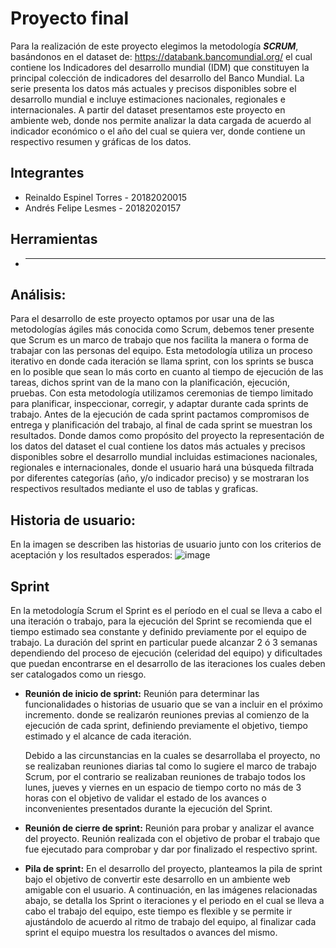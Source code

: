 # Proyecto final

Para la realización de este proyecto elegimos la metodología ***SCRUM***, basándonos en el dataset de: https://databank.bancomundial.org/ el cual contiene los Indicadores del desarrollo mundial (IDM) que constituyen la principal colección de indicadores del desarrollo del Banco Mundial. La serie presenta los datos más actuales y precisos disponibles sobre el desarrollo mundial e incluye estimaciones nacionales, regionales e internacionales.
A partir del dataset presentamos este proyecto en ambiente web, donde nos permite analizar la data cargada de acuerdo al indicador económico o el año del cual se quiera ver, donde contiene un respectivo resumen y gráficas de los datos. 

## Integrantes

* Reinaldo Espinel Torres - 20182020015
* Andrés Felipe Lesmes - 20182020157

## Herramientas

* -------

## Análisis:

Para el desarrollo de este proyecto optamos por usar una de las metodologías ágiles más conocida como Scrum, debemos tener presente que Scrum es un marco de trabajo que nos facilita la manera o forma de trabajar con las personas del equipo. Esta metodología utiliza un proceso iterativo en donde cada iteración se llama sprint, con los sprints se busca en lo posible que sean lo más corto en cuanto al tiempo de ejecución de las tareas, dichos sprint van de la mano con la planificación, ejecución, pruebas. Con esta metodología utilizamos ceremonias de tiempo limitado para planificar, inspeccionar, corregir, y adaptar durante cada sprints de trabajo. Antes de la ejecución de cada sprint pactamos compromisos de entrega y planificación del trabajo, al final de cada sprint se muestran los resultados.
Donde damos como propósito del proyecto la representación de los datos del dataset el cual contiene los datos más actuales y precisos disponibles sobre el desarrollo mundial incluidas estimaciones nacionales, regionales e internacionales, donde el usuario hará una búsqueda filtrada por diferentes categorías (año, y/o indicador preciso) y se mostraran los respectivos resultados mediante el uso de tablas y graficas.

## Historia de usuario:

En la imagen se describen las historias de usuario junto con los criterios de aceptación y los resultados esperados:
![image](https://github.com/Felipelesmes/FundamentosIngenieriaS/blob/main/ProyectoFinal/Imagenes/HU1.png)

## Sprint

En la metodología Scrum el Sprint es el período en el cual se lleva a cabo el una iteración o trabajo, para la ejecución del Sprint se recomienda que el tiempo estimado sea constante y definido previamente por el equipo de trabajo. La duración del sprint en particular puede alcanzar 2 ó 3 semanas dependiendo del proceso de ejecución (celeridad del equipo) y dificultades que puedan encontrarse en el desarrollo de las iteraciones los cuales deben ser catalogados como un riesgo.


* **Reunión de inicio de sprint:** Reunión para determinar las funcionalidades o historias de usuario que se van a incluir en el próximo incremento.
  donde se realizarón reuniones previas al comienzo de la ejecución de cada sprint, definiendo previamente el objetivo, tiempo estimado y el alcance de cada iteración.
  
  Debido a las circunstancias en la cuales se desarrollaba el proyecto, no se realizaban reuniones diarias tal como lo sugiere el marco de trabajo Scrum, por el contrario se       realizaban reuniones de trabajo todos los lunes, jueves y viernes en un espacio de tiempo corto no más de 3 horas con el objetivo de validar el estado de los avances o           inconvenientes presentados durante la ejecución del Sprint.
  
* **Reunión de cierre de sprint:** Reunión para probar y analizar el avance del proyecto.
  Reunión realizada con el objetivo de probar el trabajo que fue ejecutado para comprobar y dar por finalizado el respectivo sprint.  
  
* **Pila de sprint:**
  En el desarrollo del proyecto, planteamos la pila de sprint bajo el objetivo de convertir este desarrollo en un ambiente web amigable con el usuario. A continuación, en las     imágenes relacionadas abajo, se detalla los Sprint o iteraciones y el periodo en el cual se lleva a cabo el trabajo del equipo, este tiempo es flexible y se permite ir           ajustándolo de acuerdo al ritmo de trabajo del equipo, al finalizar cada sprint el equipo muestra los resultados o avances del mismo.
  
  



